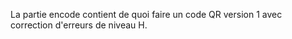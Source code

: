 La partie encode contient de quoi faire un code QR version 1 avec correction 
d'erreurs de niveau H.
